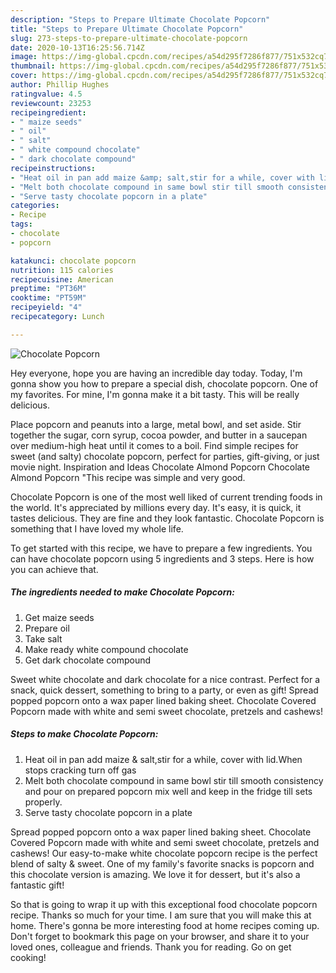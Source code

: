 ```yaml
---
description: "Steps to Prepare Ultimate Chocolate Popcorn"
title: "Steps to Prepare Ultimate Chocolate Popcorn"
slug: 273-steps-to-prepare-ultimate-chocolate-popcorn
date: 2020-10-13T16:25:56.714Z
image: https://img-global.cpcdn.com/recipes/a54d295f7286f877/751x532cq70/chocolate-popcorn-recipe-main-photo.jpg
thumbnail: https://img-global.cpcdn.com/recipes/a54d295f7286f877/751x532cq70/chocolate-popcorn-recipe-main-photo.jpg
cover: https://img-global.cpcdn.com/recipes/a54d295f7286f877/751x532cq70/chocolate-popcorn-recipe-main-photo.jpg
author: Phillip Hughes
ratingvalue: 4.5
reviewcount: 23253
recipeingredient:
- " maize seeds"
- " oil"
- " salt"
- " white compound chocolate"
- " dark chocolate compound"
recipeinstructions:
- "Heat oil in pan add maize &amp; salt,stir for a while, cover with lid.When stops cracking turn off gas"
- "Melt both chocolate compound in same bowl stir till smooth consistency and pour on prepared popcorn mix well and keep in the fridge till sets properly."
- "Serve tasty chocolate popcorn in a plate"
categories:
- Recipe
tags:
- chocolate
- popcorn

katakunci: chocolate popcorn 
nutrition: 115 calories
recipecuisine: American
preptime: "PT36M"
cooktime: "PT59M"
recipeyield: "4"
recipecategory: Lunch

---
```



![Chocolate Popcorn](https://img-global.cpcdn.com/recipes/a54d295f7286f877/751x532cq70/chocolate-popcorn-recipe-main-photo.jpg)

Hey everyone, hope you are having an incredible day today. Today, I'm gonna show you how to prepare a special dish, chocolate popcorn. One of my favorites. For mine, I'm gonna make it a bit tasty. This will be really delicious.

Place popcorn and peanuts into a large, metal bowl, and set aside. Stir together the sugar, corn syrup, cocoa powder, and butter in a saucepan over medium-high heat until it comes to a boil. Find simple recipes for sweet (and salty) chocolate popcorn, perfect for parties, gift-giving, or just movie night. Inspiration and Ideas Chocolate Almond Popcorn Chocolate Almond Popcorn &#34;This recipe was simple and very good.

Chocolate Popcorn is one of the most well liked of current trending foods in the world. It's appreciated by millions every day. It's easy, it is quick, it tastes delicious. They are fine and they look fantastic. Chocolate Popcorn is something that I have loved my whole life.


To get started with this recipe, we have to prepare a few ingredients. You can have chocolate popcorn using 5 ingredients and 3 steps. Here is how you can achieve that.

<!--inarticleads1-->

##### The ingredients needed to make Chocolate Popcorn:

1. Get  maize seeds
1. Prepare  oil
1. Take  salt
1. Make ready  white compound chocolate
1. Get  dark chocolate compound


Sweet white chocolate and dark chocolate for a nice contrast. Perfect for a snack, quick dessert, something to bring to a party, or even as gift! Spread popped popcorn onto a wax paper lined baking sheet. Chocolate Covered Popcorn made with white and semi sweet chocolate, pretzels and cashews! 

<!--inarticleads2-->

##### Steps to make Chocolate Popcorn:

1. Heat oil in pan add maize &amp; salt,stir for a while, cover with lid.When stops cracking turn off gas
1. Melt both chocolate compound in same bowl stir till smooth consistency and pour on prepared popcorn mix well and keep in the fridge till sets properly.
1. Serve tasty chocolate popcorn in a plate


Spread popped popcorn onto a wax paper lined baking sheet. Chocolate Covered Popcorn made with white and semi sweet chocolate, pretzels and cashews! Our easy-to-make white chocolate popcorn recipe is the perfect blend of salty &amp; sweet. One of my family&#39;s favorite snacks is popcorn and this chocolate version is amazing. We love it for dessert, but it&#39;s also a fantastic gift! 

So that is going to wrap it up with this exceptional food chocolate popcorn recipe. Thanks so much for your time. I am sure that you will make this at home. There's gonna be more interesting food at home recipes coming up. Don't forget to bookmark this page on your browser, and share it to your loved ones, colleague and friends. Thank you for reading. Go on get cooking!

